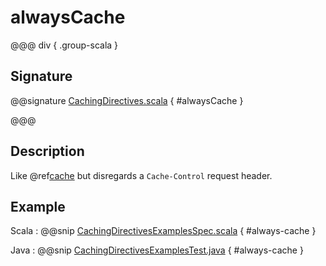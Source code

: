 # alwaysCache

@@@ div { .group-scala }

## Signature

@@signature [CachingDirectives.scala](/http-caching/src/main/scala/akka/http/scaladsl/server/directives/CachingDirectives.scala) { #alwaysCache }

@@@

## Description

Like @ref[cache](cache.md) but disregards a `Cache-Control` request header.

## Example

Scala
:  @@snip [CachingDirectivesExamplesSpec.scala]($root$/src/test/scala/docs/http/scaladsl/server/directives/CachingDirectivesExamplesSpec.scala) { #always-cache }

Java
:  @@snip [CachingDirectivesExamplesTest.java]($root$/src/test/java/docs/http/javadsl/server/directives/CachingDirectivesExamplesTest.java) { #always-cache }
